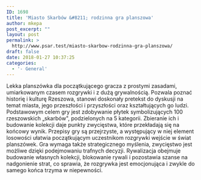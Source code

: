 ```yaml
---
ID: 1698
title: 'Miasto Skarbów &#8211; rodzinna gra planszowa'
author: mkepa
post_excerpt: ""
layout: post
permalink: >
  http://www.psar.test/miasto-skarbow-rodzinna-gra-planszowa/
draft: false
date: 2018-01-27 10:37:25
categories:
  - '- General'
---
```

Lekka planszówka dla początkującego gracza z prostymi zasadami, umiarkowanym czasem rozgrywki i z dużą grywalnością. Pozwala poznać historię i kulturę Rzeszowa, stanowi doskonały pretekst do dyskusji na temat miasta, jego przeszłości i przyszłości oraz kształtujących go ludzi. Podstawowym celem gry jest zdobywanie płytek symbolizujących 100 rzeszowskich „skarbów", podzielonych na 5 kategorii. Zbieranie ich i budowanie kolekcji daje punkty zwycięstwa, które przekładają się na końcowy wynik. Przepisy gry są przejrzyste, a występujący w niej element losowości ułatwia początkującym uczestnikom rozgrywki wejście w świat planszówek. Gra wymaga także strategicznego myślenia, zwycięstwo jest możliwe dzięki podejmowaniu trafnych decyzji. Rywalizacja obejmuje budowanie własnych kolekcji, blokowanie rywali i pozostawia szanse na nadgonienie strat, co sprawia, że rozgrywka jest emocjonująca i zwykle do samego końca trzyma w niepewności.